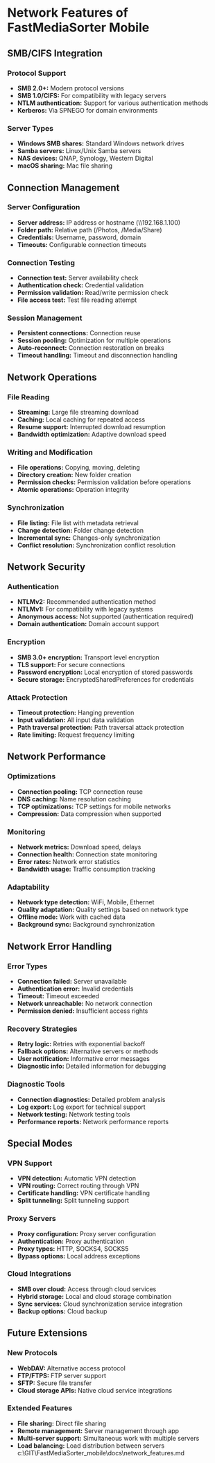 # Network Features of FastMediaSorter Mobile

## SMB/CIFS Integration

### Protocol Support
- **SMB 2.0+:** Modern protocol versions
- **SMB 1.0/CIFS:** For compatibility with legacy servers
- **NTLM authentication:** Support for various authentication methods
- **Kerberos:** Via SPNEGO for domain environments

### Server Types
- **Windows SMB shares:** Standard Windows network drives
- **Samba servers:** Linux/Unix Samba servers
- **NAS devices:** QNAP, Synology, Western Digital
- **macOS sharing:** Mac file sharing

## Connection Management

### Server Configuration
- **Server address:** IP address or hostname (\\\\192.168.1.100)
- **Folder path:** Relative path (/Photos, /Media/Share)
- **Credentials:** Username, password, domain
- **Timeouts:** Configurable connection timeouts

### Connection Testing
- **Connection test:** Server availability check
- **Authentication check:** Credential validation
- **Permission validation:** Read/write permission check
- **File access test:** Test file reading attempt

### Session Management
- **Persistent connections:** Connection reuse
- **Session pooling:** Optimization for multiple operations
- **Auto-reconnect:** Connection restoration on breaks
- **Timeout handling:** Timeout and disconnection handling

## Network Operations

### File Reading
- **Streaming:** Large file streaming download
- **Caching:** Local caching for repeated access
- **Resume support:** Interrupted download resumption
- **Bandwidth optimization:** Adaptive download speed

### Writing and Modification
- **File operations:** Copying, moving, deleting
- **Directory creation:** New folder creation
- **Permission checks:** Permission validation before operations
- **Atomic operations:** Operation integrity

### Synchronization
- **File listing:** File list with metadata retrieval
- **Change detection:** Folder change detection
- **Incremental sync:** Changes-only synchronization
- **Conflict resolution:** Synchronization conflict resolution

## Network Security

### Authentication
- **NTLMv2:** Recommended authentication method
- **NTLMv1:** For compatibility with legacy systems
- **Anonymous access:** Not supported (authentication required)
- **Domain authentication:** Domain account support

### Encryption
- **SMB 3.0+ encryption:** Transport level encryption
- **TLS support:** For secure connections
- **Password encryption:** Local encryption of stored passwords
- **Secure storage:** EncryptedSharedPreferences for credentials

### Attack Protection
- **Timeout protection:** Hanging prevention
- **Input validation:** All input data validation
- **Path traversal protection:** Path traversal attack protection
- **Rate limiting:** Request frequency limiting

## Network Performance

### Optimizations
- **Connection pooling:** TCP connection reuse
- **DNS caching:** Name resolution caching
- **TCP optimizations:** TCP settings for mobile networks
- **Compression:** Data compression when supported

### Monitoring
- **Network metrics:** Download speed, delays
- **Connection health:** Connection state monitoring
- **Error rates:** Network error statistics
- **Bandwidth usage:** Traffic consumption tracking

### Adaptability
- **Network type detection:** WiFi, Mobile, Ethernet
- **Quality adaptation:** Quality settings based on network type
- **Offline mode:** Work with cached data
- **Background sync:** Background synchronization

## Network Error Handling

### Error Types
- **Connection failed:** Server unavailable
- **Authentication error:** Invalid credentials
- **Timeout:** Timeout exceeded
- **Network unreachable:** No network connection
- **Permission denied:** Insufficient access rights

### Recovery Strategies
- **Retry logic:** Retries with exponential backoff
- **Fallback options:** Alternative servers or methods
- **User notification:** Informative error messages
- **Diagnostic info:** Detailed information for debugging

### Diagnostic Tools
- **Connection diagnostics:** Detailed problem analysis
- **Log export:** Log export for technical support
- **Network testing:** Network testing tools
- **Performance reports:** Network performance reports

## Special Modes

### VPN Support
- **VPN detection:** Automatic VPN detection
- **VPN routing:** Correct routing through VPN
- **Certificate handling:** VPN certificate handling
- **Split tunneling:** Split tunneling support

### Proxy Servers
- **Proxy configuration:** Proxy server configuration
- **Authentication:** Proxy authentication
- **Proxy types:** HTTP, SOCKS4, SOCKS5
- **Bypass options:** Local address exceptions

### Cloud Integrations
- **SMB over cloud:** Access through cloud services
- **Hybrid storage:** Local and cloud storage combination
- **Sync services:** Cloud synchronization service integration
- **Backup options:** Cloud backup

## Future Extensions

### New Protocols
- **WebDAV:** Alternative access protocol
- **FTP/FTPS:** FTP server support
- **SFTP:** Secure file transfer
- **Cloud storage APIs:** Native cloud service integrations

### Extended Features
- **File sharing:** Direct file sharing
- **Remote management:** Server management through app
- **Multi-server support:** Simultaneous work with multiple servers
- **Load balancing:** Load distribution between servers</content>
<parameter name="filePath">c:\GIT\FastMediaSorter_mobile\docs\network_features.md